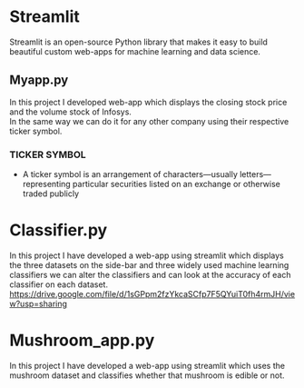 # Streamlit
Streamlit is an open-source Python library that makes it easy to build beautiful custom web-apps for machine learning and data science.</br>
## Myapp.py
In this project I developed web-app which displays the closing stock price and the volume stock of Infosys.</br>
In the same way we can do it for any other company using their respective ticker symbol.</br>
### TICKER SYMBOL </br>
- A ticker symbol is an arrangement of characters—usually letters—representing particular securities listed on an exchange or otherwise traded publicly

# Classifier.py
In this project I have developed a web-app using streamlit which displays the three datasets on the side-bar and three widely used machine learning classifiers we can alter the classifiers and can look at the accuracy of each classifier on each dataset. 
https://drive.google.com/file/d/1sGPpm2fzYkcaSCfp7F5QYuiT0fh4rmJH/view?usp=sharing

# Mushroom_app.py
In this project I have developed a web-app using streamlit which uses the mushroom dataset and classifies whether that mushroom is edible or not.
